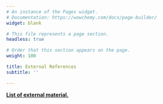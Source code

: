 ```yaml
---
# An instance of the Pages widget.
# Documentation: https://wowchemy.com/docs/page-builder/
widget: blank

# This file represents a page section.
headless: true

# Order that this section appears on the page.
weight: 100

title: External References
subtitle: ''

---
```


**[List of external material.](https://galapagos.netlify.app/external)**
